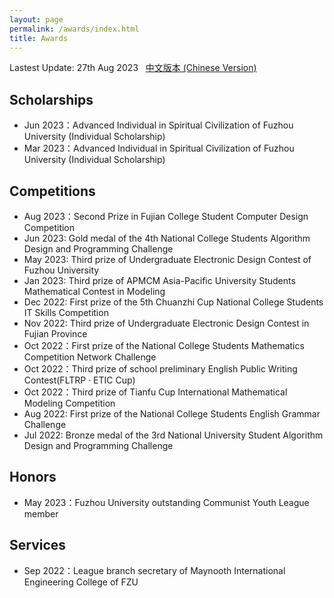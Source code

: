 ```yaml
---
layout: page
permalink: /awards/index.html
title: Awards
---
```


Lastest Update: 27th Aug 2023 &nbsp; [中文版本 (Chinese Version)](https://caihanlin.com/file/awards-zh/)


## Scholarships

- Jun 2023：Advanced Individual in Spiritual Civilization of Fuzhou University (Individual Scholarship)
- Mar 2023：Advanced Individual in Spiritual Civilization of Fuzhou University (Individual Scholarship)<br>

## Competitions

- Aug 2023：Second Prize in Fujian College Student Computer Design Competition
- Jun 2023: Gold medal of the 4th National College Students Algorithm Design and Programming Challenge 
- May 2023: Third prize of Undergraduate Electronic Design Contest of Fuzhou University
- Jan 2023: Third prize of APMCM Asia-Pacific University Students Mathematical Contest in Modeling
- Dec 2022: First prize of the 5th Chuanzhi Cup National College Students IT Skills Competition 
- Nov 2022: Third prize of Undergraduate Electronic Design Contest in Fujian Province
- Oct 2022：First prize of the National College Students Mathematics Competition Network Challenge
- Oct 2022：Third prize of school preliminary English Public Writing Contest(FLTRP · ETIC Cup)
- Oct 2022：Third prize of Tianfu Cup International Mathematical Modeling Competition
- Aug 2022: First prize of the National College Students English Grammar Challenge
- Jul 2022: Bronze medal of the 3rd National University Student Algorithm Design and Programming Challenge<br>

## Honors

- May 2023：Fuzhou University outstanding Communist Youth League member<br>

## Services

- Sep 2022：League branch secretary of Maynooth International Engineering College of FZU<br>
